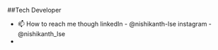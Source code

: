 ##Tech Developer
- 📫 How to reach me though
       linkedIn - @nishikanth-lse
       instagram - @nishikanth_lse
- 


